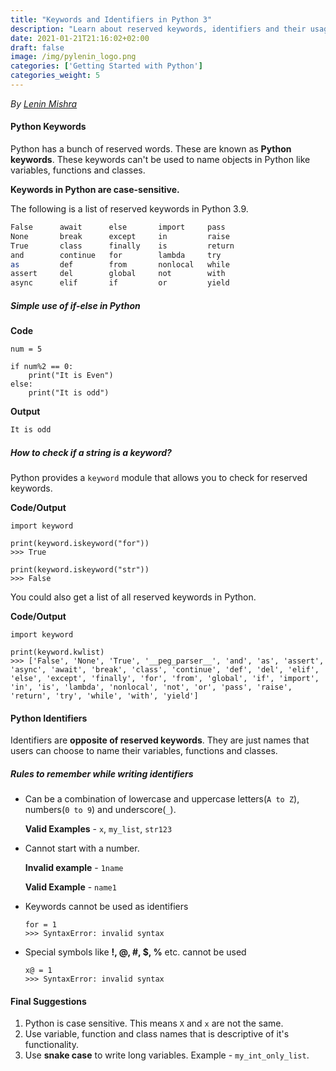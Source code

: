 ```yaml
---
title: "Keywords and Identifiers in Python 3"
description: "Learn about reserved keywords, identifiers and their usage in Python 3."
date: 2021-01-21T21:16:02+02:00
draft: false
image: /img/pylenin_logo.png
categories: ['Getting Started with Python']
categories_weight: 5
---
```

<div class="sharethis-inline-follow-buttons"></div>

*By [Lenin Mishra](https://www.pylenin.com/authors/#lenin-mishra)*

#### Python Keywords

Python has a bunch of reserved words. These are known as **Python keywords**. These keywords can't be used to name objects in Python like variables, functions and classes.

**Keywords in Python are case-sensitive.**

The following is a list of reserved keywords in Python 3.9.

```bash
False      await      else       import     pass
None       break      except     in         raise
True       class      finally    is         return
and        continue   for        lambda     try
as         def        from       nonlocal   while
assert     del        global     not        with
async      elif       if         or         yield
```

##### Simple use of if-else in Python

**Code**

```python3
num = 5

if num%2 == 0:
    print("It is Even")
else:
    print("It is odd")
```

**Output**

```bash
It is odd
```

##### How to check if a string is a keyword?

Python provides a `keyword` module that allows you to check for reserved keywords.

**Code/Output**

```python3
import keyword

print(keyword.iskeyword("for"))
>>> True

print(keyword.iskeyword("str"))
>>> False
```

<script async src="https://pagead2.googlesyndication.com/pagead/js/adsbygoogle.js"></script>
<!-- Horizontal display ad Pylenin -->
<ins class="adsbygoogle"
     style="display:block"
     data-ad-client="ca-pub-6088392832221933"
     data-ad-slot="8875064651"
     data-ad-format="auto"
     data-full-width-responsive="true"></ins>
<script>
     (adsbygoogle = window.adsbygoogle || []).push({});
</script>

You could also get a list of all reserved keywords in Python.

**Code/Output**

```python3
import keyword

print(keyword.kwlist)
>>> ['False', 'None', 'True', '__peg_parser__', 'and', 'as', 'assert', 'async', 'await', 'break', 'class', 'continue', 'def', 'del', 'elif', 'else', 'except', 'finally', 'for', 'from', 'global', 'if', 'import', 'in', 'is', 'lambda', 'nonlocal', 'not', 'or', 'pass', 'raise', 'return', 'try', 'while', 'with', 'yield']
```

#### Python Identifiers

Identifiers are **opposite of reserved keywords**. They are just names that users can choose to name their variables, functions and classes.

##### Rules to remember while writing identifiers

* Can be a combination of lowercase and uppercase letters(`A to Z`), numbers(`0 to 9`) and underscore(`_`). 
  
    **Valid Examples** - `x`, `my_list`, `str123`

* Cannot start with a number.
  
    **Invalid example** - `1name`
  
    **Valid Example** - `name1`
   
* Keywords cannot be used as identifiers

    ```python3
    for = 1
    >>> SyntaxError: invalid syntax
    ```
   
* Special symbols like **!, @, #, $, %** etc. cannot be used

    ```python3
    x@ = 1
    >>> SyntaxError: invalid syntax
    ```

#### Final Suggestions

1. Python is case sensitive. This means `X` and `x` are not the same.
2. Use variable, function and class names that is descriptive of it's functionality.   
3. Use **snake case** to write long variables. Example - `my_int_only_list`.
